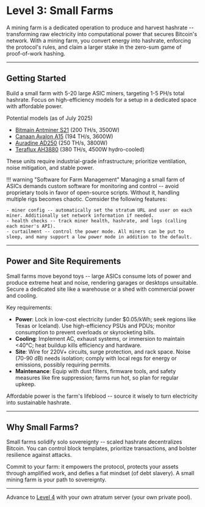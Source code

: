 # Level 3: Small Farms

A mining farm is a dedicated operation to produce and harvest hashrate -- transforming raw electricity into computational power that secures Bitcoin's network. With a mining farm, you convert energy into hashrate, enforcing the protocol's rules, and claim a larger stake in the zero-sum game of proof-of-work hashing.




---

## Getting Started

Build a small farm with 5-20 large ASIC miners, targeting 1-5 PH/s total hashrate. Focus on high-efficiency models for a setup in a dedicated space with affordable power.

Potential models (as of July 2025)

- [Bitmain Antminer S21](https://shop.bitmain.com/) (200 TH/s, 3500W)
- [Canaan Avalon A15](https://canaan.io/) (194 TH/s, 3600W)
- [Auradine AD250](https://auradine.com/) (250 TH/s, 3800W)
- [Teraflux AH3880](https://terawulf.com/) (380 TH/s, 4500W hydro-cooled)

These units require industrial-grade infrastructure; prioritize ventilation, noise mitigation, and stable power.

!!! warning "Software for Farm Management"
    Managing a small farm of ASICs demands custom software for monitoring and control -- avoid proprietary tools in favor of open-source scripts. Without it, handling multiple rigs becomes chaotic. Comsider the following features:
    
    - miner config -- automatically set the stratum URL and user on each miner. Additionally set network information if needed.
    - health checks -- track miner health, hashrate, and logs (calling each miner's API).
    - curtailment -- control the power mode. All miners can be put to sleep, and many support a low power mode in addition to the default.



---

## Power and Site Requirements

Small farms move beyond toys -- large ASICs consume lots of power and produce extreme heat and noise, rendering garages or desktops unsuitable. Secure a dedicated site like a warehouse or a shed with commercial power and cooling.

Key requirements:

- **Power**: Lock in low-cost electricity (under $0.05/kWh; seek regions like Texas or Iceland). Use high-efficiency PSUs and PDUs; monitor consumption to prevent overloads or skyrocketing bills.
- **Cooling**: Implement AC, exhaust systems, or immersion to maintain <40°C; heat buildup kills efficiency and hardware.
- **Site**: Wire for 220V+ circuits, surge protection, and rack space. Noise (70-90 dB) needs isolation; comply with local regs for energy or emissions, possibly requiring permits.
- **Maintenance**: Equip with dust filters, firmware tools, and safety measures like fire suppression; farms run hot, so plan for regular upkeep.

Affordable power is the farm's lifeblood -- source it wisely to turn electricity into sustainable hashrate.




---

## Why Small Farms?

Small farms solidify solo sovereignty -- scaled hashrate decentralizes Bitcoin. You can control block templates, prioritize transactions, and bolster resilience against attacks.

Commit to your farm: it empowers the protocol, protects your assets through amplified work, and defies a fiat mindset (of debt slavery). A small mining farm is your path to sovereignty.




---

Advance to [Level 4](level-4.md) with your own atratum server (your own private pool).






